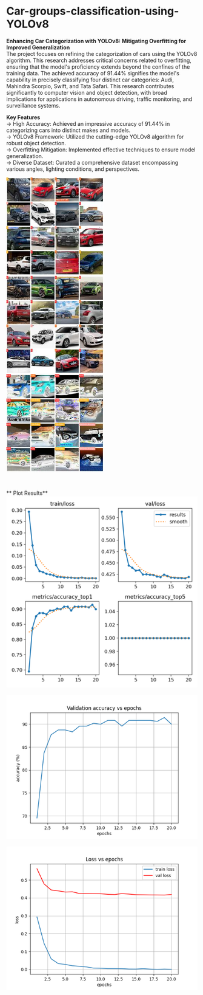 # Car-groups-classification-using-YOLOv8

**Enhancing Car Categorization with YOLOv8: Mitigating Overfitting for Improved Generalization**<br>
The project focuses on refining the categorization of cars using the YOLOv8 algorithm. This research addresses critical concerns related to overfitting, ensuring that the model's proficiency extends beyond the confines of the training data. The achieved accuracy of 91.44% signifies the model's capability in precisely classifying four distinct car categories: Audi, Mahindra Scorpio, Swift, and Tata Safari. This research contributes significantly to computer vision and object detection, with broad implications for applications in autonomous driving, traffic monitoring, and surveillance systems.

**Key Features**<br>
-> High Accuracy: Achieved an impressive accuracy of 91.44% in categorizing cars into distinct makes and models. <br>
-> YOLOv8 Framework: Utilized the cutting-edge YOLOv8 algorithm for robust object detection. <br>
-> Overfitting Mitigation: Implemented effective techniques to ensure model generalization. <br>
-> Diverse Dataset: Curated a comprehensive dataset encompassing various angles, lighting conditions, and perspectives.<br>

![Training image](train_batch1.jpg)    &nbsp;&nbsp;       ![Training image](train_batch1250.jpg) &nbsp;&nbsp;
![validation](val_batch0_labels.jpg)          

<br>

** Plot Results**  <br>
![res](results.png) &nbsp;&nbsp; ![res](Figure_2_res.png)  &nbsp;&nbsp;
![res](Figure_1_res.png)

